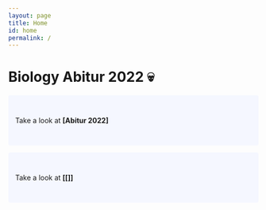 ```yaml
---
layout: page
title: Home
id: home
permalink: /
---
```


# Biology Abitur 2022 💀

<p style="padding: 3em 1em; background: #f5f7ff; border-radius: 4px;">
  Take a look at <span style="font-weight: bold">[Abitur 2022]</span>
</p>

<p style="padding: 3em 1em; background: #f5f7ff; border-radius: 4px;">
  Take a look at <span style="font-weight: bold">[[]]</span>
</p>



<style>
  .wrapper {
    max-width: 46em;
  }
</style>
